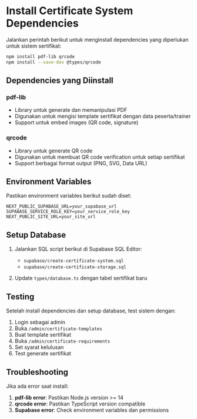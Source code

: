 # Install Certificate System Dependencies

Jalankan perintah berikut untuk menginstall dependencies yang diperlukan untuk sistem sertifikat:

```bash
npm install pdf-lib qrcode
npm install --save-dev @types/qrcode
```

## Dependencies yang Diinstall

### pdf-lib
- Library untuk generate dan memanipulasi PDF
- Digunakan untuk mengisi template sertifikat dengan data peserta/trainer
- Support untuk embed images (QR code, signature)

### qrcode
- Library untuk generate QR code
- Digunakan untuk membuat QR code verification untuk setiap sertifikat
- Support berbagai format output (PNG, SVG, Data URL)

## Environment Variables

Pastikan environment variables berikut sudah diset:

```env
NEXT_PUBLIC_SUPABASE_URL=your_supabase_url
SUPABASE_SERVICE_ROLE_KEY=your_service_role_key
NEXT_PUBLIC_SITE_URL=your_site_url
```

## Setup Database

1. Jalankan SQL script berikut di Supabase SQL Editor:
   - `supabase/create-certificate-system.sql`
   - `supabase/create-certificate-storage.sql`

2. Update `types/database.ts` dengan tabel sertifikat baru

## Testing

Setelah install dependencies dan setup database, test sistem dengan:

1. Login sebagai admin
2. Buka `/admin/certificate-templates`
3. Buat template sertifikat
4. Buka `/admin/certificate-requirements`
5. Set syarat kelulusan
6. Test generate sertifikat

## Troubleshooting

Jika ada error saat install:

1. **pdf-lib error**: Pastikan Node.js version >= 14
2. **qrcode error**: Pastikan TypeScript version compatible
3. **Supabase error**: Check environment variables dan permissions
